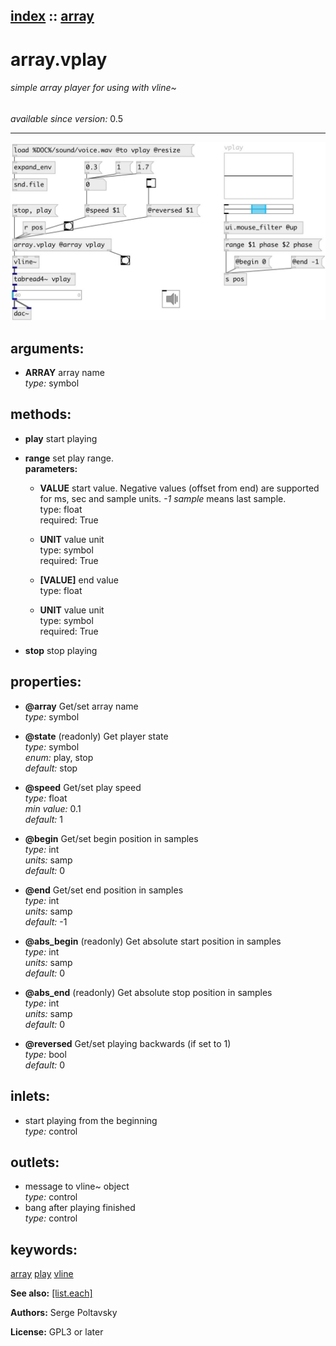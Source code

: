 [index](index.html) :: [array](category_array.html)
---

# array.vplay

###### simple array player for using with vline~

*available since version:* 0.5

---




[![example](../examples/img/array.vplay.jpg)](../examples/pd/array.vplay.pd)



## arguments:

* **ARRAY**
array name<br>
_type:_ symbol<br>



## methods:

* **play**
start playing<br>

* **range**
set play range.<br>
  __parameters:__
  - **VALUE** start value. Negative values (offset from end) are supported for ms, sec and sample units. *-1 sample* means last sample.<br>
    type: float <br>
    required: True <br>

  - **UNIT** value unit<br>
    type: symbol <br>
    required: True <br>

  - **[VALUE]** end value<br>
    type: float <br>

  - **UNIT** value unit<br>
    type: symbol <br>
    required: True <br>

* **stop**
stop playing<br>




## properties:

* **@array** 
Get/set array name<br>
_type:_ symbol<br>

* **@state** (readonly)
Get player state<br>
_type:_ symbol<br>
_enum:_ play, stop<br>
_default:_ stop<br>

* **@speed** 
Get/set play speed<br>
_type:_ float<br>
_min value:_ 0.1<br>
_default:_ 1<br>

* **@begin** 
Get/set begin position in samples<br>
_type:_ int<br>
_units:_ samp<br>
_default:_ 0<br>

* **@end** 
Get/set end position in samples<br>
_type:_ int<br>
_units:_ samp<br>
_default:_ -1<br>

* **@abs_begin** (readonly)
Get absolute start position in samples<br>
_type:_ int<br>
_units:_ samp<br>
_default:_ 0<br>

* **@abs_end** (readonly)
Get absolute stop position in samples<br>
_type:_ int<br>
_units:_ samp<br>
_default:_ 0<br>

* **@reversed** 
Get/set playing backwards (if set to 1)<br>
_type:_ bool<br>
_default:_ 0<br>



## inlets:

* start playing from the beginning<br>
_type:_ control



## outlets:

* message to vline~ object<br>
_type:_ control
* bang after playing finished<br>
_type:_ control



## keywords:

[array](keywords/array.html)
[play](keywords/play.html)
[vline](keywords/vline.html)



**See also:**
[\[list.each\]](list.each.html)




**Authors:** Serge Poltavsky




**License:** GPL3 or later





